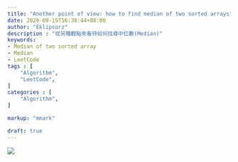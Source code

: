 ```yaml
---
title: "Another point of view: how to find median of two sorted arrays"
date: 2020-09-15T16:38:44+08:00
author: "Eklipsorz"
description : "從另種觀點來看待如何找尋中位數(Median)"
keywords:
- Median of two sorted array
- Median
- LeetCode
tags : [
    "Algorithm",
    "LeetCode",
]
categories : [
    "Algorithm",
]

markup: "mmark"

draft: true
---
```


![](/img/FindMedianOfTwoArrays/cover.jpg)
